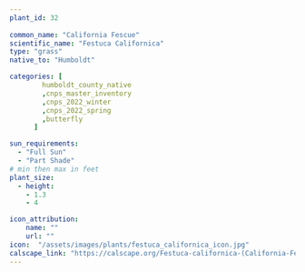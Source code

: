 ```yaml
---
plant_id: 32
 
common_name: "California Fescue"
scientific_name: "Festuca Californica"
type: "grass"
native_to: "Humboldt"

categories: [
        humboldt_county_native
        ,cnps_master_inventory
        ,cnps_2022_winter
        ,cnps_2022_spring
        ,butterfly
      ]

sun_requirements:
  - "Full Sun"
  - "Part Shade"
# min then max in feet
plant_size:
  - height: 
    - 1.3
    - 4

icon_attribution: 
    name: ""
    url: ""
icon:  "/assets/images/plants/festuca_californica_icon.jpg"
calscape_link: "https://calscape.org/Festuca-californica-(California-Fescue)"
---
```


